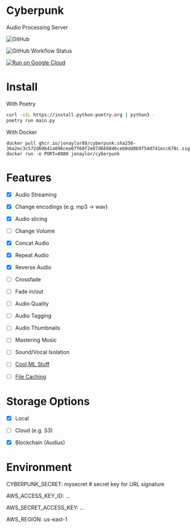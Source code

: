 
# Cyberpunk

Audio Processing Server

![GitHub](https://img.shields.io/github/license/jonaylor89/cyberpunk)

![GitHub Workflow Status](https://img.shields.io/github/workflow/status/jonaylor89/cyberpunk/Docker)

[![Run on Google Cloud](https://deploy.cloud.run/button.svg)](https://deploy.cloud.run?git_repo=https://github.com/jonaylor89/cyberpunk)

# Install

With Poetry
```sh
curl -sSL https://install.python-poetry.org | python3 -
poetry run main.py
```

With Docker
```
docker pull ghcr.io/jonaylor89/cyberpunk:sha256-36a2ec3c572d69b41a096cee07f60f2e07d669846ceb0dd8b9f54d741ecc678c.sig
docker run -e PORT=8080 jonaylor/cyberpunk
```


# Features

- [x] Audio Streaming

- [x] Change encodings (e.g. mp3 -> wav)
- [x] Audio slicing
- [ ] Change Volume
- [x] Concat Audio
- [x] Repeat Audio
- [x] Reverse Audio
- [ ] Crossfade
- [ ] Fade in/out
- [ ] Audio Quality
- [ ] Audio Tagging
- [ ] Audio Thumbnails
- [ ] Mastering Music

- [ ] Sound/Vocal Isolation

- [ ] [Cool ML Stuff](https://github.com/spotify/pedalboard)

- [ ] [File Caching](https://gist.github.com/ruanbekker/75d98a0d5cab5d6a562c70b4be5ba86d)

# Storage Options

- [x] Local
- [ ] Cloud (e.g. S3)
- [x] Blockchain (Audius)


# Environment

CYBERPUNK_SECRET: mysecret # secret key for URL signature

AWS_ACCESS_KEY_ID: ...

AWS_SECRET_ACCESS_KEY: ...

AWS_REGION: us-east-1